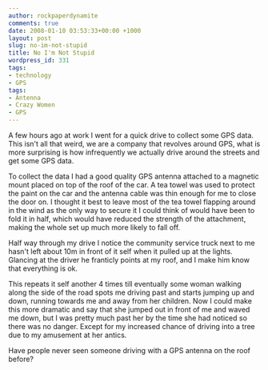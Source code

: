 ```yaml
---
author: rockpaperdynamite
comments: true
date: 2008-01-10 03:53:33+00:00 +1000
layout: post
slug: no-im-not-stupid
title: No I'm Not Stupid
wordpress_id: 331
tags:
- technology
- GPS
tags:
- Antenna
- Crazy Women
- GPS
---
```


A few hours ago at work I went for a quick drive to collect some GPS data. This isn't all that weird, we are a company that revolves around GPS, what is more surprising is how infrequently we actually drive around the streets and get some GPS data.

To collect the data I had a good quality GPS antenna attached to a magnetic mount placed on top of the roof of the car. A tea towel was used to protect the paint on the car and the antenna cable was thin enough for me to close the door on. I thought it best to leave most of the tea towel flapping around in the wind as the only way to secure it I could think of would have been to fold it in half, which would have reduced the strength of the attachment, making the whole set up much more likely to fall off.

Half way through my drive I notice the community service truck next to me hasn't left about 10m in front of it self when it pulled up at the lights. Glancing at the driver he franticly points at my roof, and I make him know that everything is ok.

This repeats it self another 4 times till eventually some woman walking along the side of the road spots me driving past and starts jumping up and down, running towards me and away from her children. Now I could make this more dramatic and say that she jumped out in front of me and waved me down, but I was pretty much past her by the time she had noticed so there was no danger. Except for my increased chance of driving into a tree due to my amusement at her antics.

Have people never seen someone driving with a GPS antenna on the roof before?
